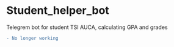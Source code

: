 # Student_helper_bot
Telegrem bot for student TSI AUCA, calculating GPA and grades

```diff
- No longer working
